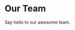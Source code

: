<BlogInfo id="26" title="" author="白日梦想猿" pv=0 read_times=0 pre_cost_time="0" category="其他" tag_list="['']" create_time="2023.11.04 17:23:12" update_time="2023.11.04 17:23:12" /><script setup>
import { VPTeamMembers } from 'vitepress/theme'

const members = [
  {
    avatar: 'https://www.github.com/yyx990803.png',
    name: 'Evan You',
    title: 'Creator',
    links: [
      { icon: 'github', link: 'https://github.com/yyx990803' },
      { icon: 'twitter', link: 'https://twitter.com/youyuxi' }
    ]
  },
 {
    avatar: 'https://www.github.com/yyx990803.png',
    name: 'Evan You',
    title: 'Creator',
    links: [
      { icon: 'github', link: 'https://github.com/yyx990803' },
      { icon: 'twitter', link: 'https://twitter.com/youyuxi' }
    ]
  },
  
]
</script>

# Our Team

Say hello to our awesome team.

<VPTeamMembers size="small" :members="members" />